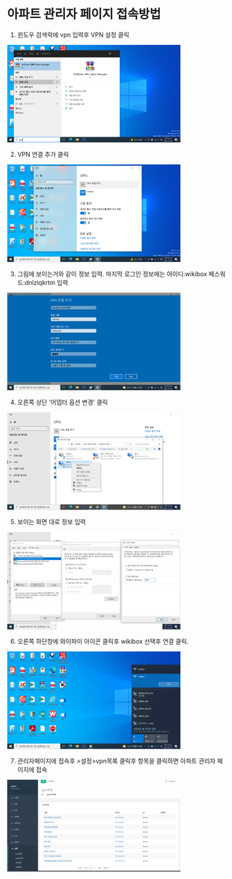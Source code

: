
# 아파트 관리자 페이지 접속방법

  1. 윈도우 검색락에 vpn 입력후 VPN 설정 클릭
<img src="./images/vpn_1.png"  width="400px">

  2. VPN 연결 추가 클릭
<img src="./images/vpn_2.png"  width="400px">

  3. 그림에 보이는거와 같이 정보 입력. 마지막 로그인 정보에는 아이디:wikibox 페스워드:dnlzlqkrtm 입력
<img src="./images/vpn_3.png"  width="400px">

  4. 오른쪽 상단 '어뎁터 옵션 변경' 클릭
 <img src="./images/vpn_5.png"  width="400px">

  5. 보이는 화면 대로 정보 입력
 <img src="./images/vpn_6.png"  width="400px">

  6. 오른쪽 하단창에 와이파이 아이콘 클릭후 wikibox 선택후 연결 클릭.
<img src="./images/vpn_4.png"  width="400px">

  7. 관리자페이지에 접속후 >설정>vpn목록 클릭후 항목을 클릭하면 아파트 관리자 페이지에 접속
<img src="./images/vpn_7.png"  width="400px">
